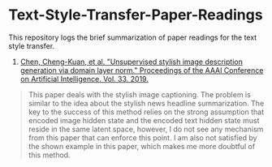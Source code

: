 # Text-Style-Transfer-Paper-Readings
This repository logs the brief summarization of paper readings for the text style transfer.

1. [Chen, Cheng-Kuan, et al. "Unsupervised stylish image description generation via domain layer norm." Proceedings of the AAAI Conference on Artificial Intelligence. Vol. 33. 2019.](https://arxiv.org/pdf/1809.06214.pdf)


> This paper deals with the stylish image captioning. The problem is similar to the idea about the stylish news headline summarization. The key to the success of this method relies on the strong assumption that encoded image hidden state and the encoded text hidden state must reside in the same latent space, however, I do not see any mechanism from this paper that can enforce this point. I am also not satisfied by the shown example in this paper, which makes me more doubtful of this method.

